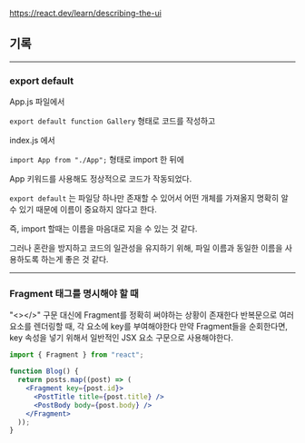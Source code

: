 https://react.dev/learn/describing-the-ui

## 기록

<hr>

<h3><strong>export default</strong></h3>

App.js 파일에서

`export default function Gallery` 형태로 코드를 작성하고

index.js 에서

`import App from "./App";` 형태로 import 한 뒤에

App 키워드를 사용해도 정상적으로 코드가 작동되었다.

`export default` 는 파일당 하나만 존재할 수 있어서 어떤 개체를 가져올지 명확히 알 수 있기 때문에 이름이 중요하지 않다고 한다.

즉, import 할때는 이름을 마음대로 지을 수 있는 것 같다.

그러나 혼란을 방지하고 코드의 일관성을 유지하기 위해, 파일 이름과 동일한 이름을 사용하도록 하는게 좋은 것 같다.

<hr>

<h3><strong>Fragment 태그를 명시해야 할 때</strong></h3>

"<></>" 구문 대신에 Fragment를 정확히 써야하는 상황이 존재한다
반복문으로 여러 요소를 렌더링할 때, 각 요소에 key를 부여해야한다
만약 Fragment들을 순회한다면, key 속성을 넣기 위해서 일반적인 JSX 요소 구문으로 사용해야한다.

```jsx
import { Fragment } from "react";

function Blog() {
  return posts.map((post) => (
    <Fragment key={post.id}>
      <PostTitle title={post.title} />
      <PostBody body={post.body} />
    </Fragment>
  ));
}
```
